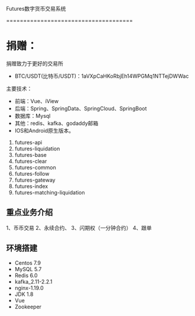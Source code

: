 Futures数字货币交易系统

=====================================
# 捐赠：
捐赠致力于更好的交易所
- BTC/USDT(比特币/USDT)：1aVXpCaHKoRbjEh14WPGMq1NTTejDWWac

主要技术：
- 前端：Vue、iView
- 后端：Spring、SpringData、SpringCloud、SpringBoot
- 数据库：Mysql
- 其他：redis、kafka、godaddy邮箱
- IOS和Android原生版本。


1. futures-api
2. futures-liquidation
3. futures-base
4. futures-clear
5. futures-common
6. futures-follow
7. futures-gateway
8. futures-index
9. futures-matching-liquidation

##  重点业务介绍

1、币币交易
2、永续合约、
3、闪期权（一分钟合约）
4、跟单
	

## 环境搭建
- Centos 7.9
- MySQL 5.7
- Redis 6.0
- kafka_2.11-2.2.1
- nginx-1.19.0
- JDK 1.8
- Vue
- Zookeeper


